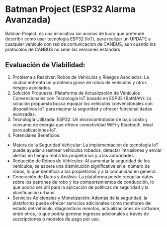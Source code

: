 # Batman Project (ESP32 Alarma Avanzada)
Batman Project, es una ininciativa sin animos de lucro que pretende describir como usar tecnologia ESP32 (IoT), para realizar un UPDATE a cualquier vehiculo con red de comunicacion de CANBUS, aun cuando los protocolos de CANBUS no sean las versiones estandars

## Evaluación de Viabilidad:
1. Problema a Resolver:
Robos de Vehículos y Riesgos Asociados: La ciudad enfrenta un problema grave de robos de vehículos y otros riesgos asociados.
2. Solución Propuesta:
Plataforma de Actualización de Vehículos Convencionales con Tecnología IoT basada en ESP32 (BatMAN): La solución propuesta busca equipar los vehículos convencionales con dispositivos IoT para mejorar la seguridad y ofrecer funcionalidades avanzadas.
3. Tecnología Utilizada:
ESP32: Un microcontrolador de bajo costo y consumo de energía que ofrece conectividad WiFi y Bluetooth, ideal para aplicaciones IoT.
4. Potenciales Beneficios:
- Mejora de la Seguridad Vehicular: La implementación de tecnología IoT puede ayudar a rastrear vehículos robados, detectar intrusiones y enviar alertas en tiempo real a los propietarios y a las autoridades.
- Reducción de Robos de Vehículos: Al aumentar la seguridad de los vehículos, se espera una disminución significativa en el número de robos, lo que beneficia a los propietarios y a la comunidad en general.
- Generación de Datos y Análisis: La plataforma puede recopilar datos sobre los patrones de robo y los comportamientos de conducción, lo que podría ser útil para la aplicación de políticas de seguridad y la planificación urbana.
- Servicios Adicionales y Monetización: Además de la seguridad, la plataforma puede ofrecer servicios adicionales como monitoreo del estado del vehículo, diagnósticos remotos, actualizaciones de software, entre otros, lo que podría generar ingresos adicionales a través de suscripciones o modelos de pago por uso.

